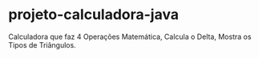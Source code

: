 # projeto-calculadora-java
Calculadora que faz 4 Operações Matemática, Calcula o Delta, Mostra os Tipos de Triângulos.
